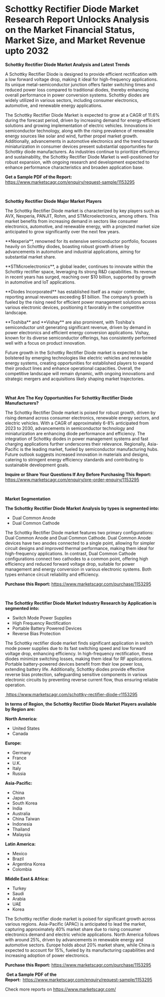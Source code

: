 <p><h1>Schottky Rectifier Diode Market Research Report Unlocks Analysis on the Market Financial Status, Market Size, and Market Revenue upto 2032</h1></p><p><strong>Schottky Rectifier Diode Market Analysis and Latest Trends</strong></p>
<p><p>A Schottky Rectifier Diode is designed to provide efficient rectification with a low forward voltage drop, making it ideal for high-frequency applications. Its unique metal-semiconductor junction offers faster switching times and reduced power loss compared to traditional diodes, thereby enhancing overall performance in power conversion systems. Schottky diodes are widely utilized in various sectors, including consumer electronics, automotive, and renewable energy applications.</p><p>The Schottky Rectifier Diode Market is expected to grow at a CAGR of 11.6% during the forecast period, driven by increasing demand for energy-efficient solutions and growing implementation of electric vehicles. Innovations in semiconductor technology, along with the rising prevalence of renewable energy sources like solar and wind, further propel market growth. Additionally, advancements in automotive electronics and the trend towards miniaturization in consumer devices present substantial opportunities for Schottky diode manufacturers. As industries continue to prioritize efficiency and sustainability, the Schottky Rectifier Diode Market is well-positioned for robust expansion, with ongoing research and development expected to enhance performance characteristics and broaden application base.</p></p>
<p><strong>Get a Sample PDF of the Report:&nbsp;</strong> <a href="https://www.marketscagr.com/enquiry/request-sample/1153295?utm_campaign=2215&utm_medium=2&utm_source=Github&utm_content=ia&utm_term=11022025&utm_id=schottky-rectifier-diode">https://www.marketscagr.com/enquiry/request-sample/1153295</a></p>
<p>&nbsp;</p>
<p><strong>Schottky Rectifier Diode Major Market Players</strong></p>
<p><p>The Schottky Rectifier Diode market is characterized by key players such as AVX, Nexperia, PANJIT, Rohm, and STMicroelectronics, among others. This market benefits from increasing demand in sectors like consumer electronics, automotive, and renewable energy, with a projected market size anticipated to grow significantly over the next few years.</p><p>**Nexperia**, renowned for its extensive semiconductor portfolio, focuses heavily on Schottky diodes, boasting robust growth driven by advancements in automotive and industrial applications, aiming for substantial market share.</p><p>**STMicroelectronics**, a global leader, continues to innovate within the Schottky rectifier space, leveraging its strong R&D capabilities. Its revenue in recent years has surged, reaching over $10 billion, supported by growth in automotive and IoT applications.</p><p>**Diodes Incorporated** has established itself as a major contender, reporting annual revenues exceeding $1 billion. The company’s growth is fueled by the rising need for efficient power management solutions across various electronic devices, positioning it favorably in the competitive landscape.</p><p>**Toshiba** and **Vishay** are also prominent, with Toshiba's semiconductor unit generating significant revenue, driven by demand in power electronics and efficient energy conversion applications. Vishay, known for its diverse semiconductor offerings, has consistently performed well with a focus on product innovation.</p><p>Future growth in the Schottky Rectifier Diode market is expected to be bolstered by emerging technologies like electric vehicles and renewable energy systems, creating opportunities for established players to expand their product lines and enhance operational capacities. Overall, the competitive landscape will remain dynamic, with ongoing innovations and strategic mergers and acquisitions likely shaping market trajectories.</p></p>
<p>&nbsp;</p>
<p><strong>What Are The Key Opportunities For Schottky Rectifier Diode Manufacturers?</strong></p>
<p><p>The Schottky Rectifier Diode market is poised for robust growth, driven by rising demand across consumer electronics, renewable energy sectors, and electric vehicles. With a CAGR of approximately 6-8% anticipated from 2023 to 2030, advancements in semiconductor technology and miniaturization are enhancing diode performance and efficiency. The integration of Schottky diodes in power management systems and fast charging applications further underscores their relevance. Regionally, Asia-Pacific is the leading market, fueled by semiconductor manufacturing hubs. Future outlook suggests increased innovation in materials and designs, catering to stringent energy efficiency standards and contributing to sustainable development goals.</p></p>
<p><strong>Inquire or Share Your Questions If Any Before Purchasing This Report:</strong> <a href="https://www.marketscagr.com/enquiry/pre-order-enquiry/1153295?utm_campaign=2215&utm_medium=2&utm_source=Github&utm_content=ia&utm_term=11022025&utm_id=schottky-rectifier-diode">https://www.marketscagr.com/enquiry/pre-order-enquiry/1153295</a></p>
<p>&nbsp;</p>
<p><strong>Market Segmentation</strong></p>
<p><strong>The Schottky Rectifier Diode Market Analysis by types is segmented into:</strong></p>
<p><ul><li>Dual Common Anode</li><li>Dual Common Cathode</li></ul></p>
<p><p>The Schottky Rectifier Diode market features two primary configurations: Dual Common Anode and Dual Common Cathode. Dual Common Anode devices have two anodes connected to a single point, allowing for simpler circuit designs and improved thermal performance, making them ideal for high-frequency applications. In contrast, Dual Common Cathode configurations connect two cathodes to a common point, offering high efficiency and reduced forward voltage drop, suitable for power management and energy conversion in various electronic systems. Both types enhance circuit reliability and efficiency.</p></p>
<p><strong>Purchase this Report:&nbsp;</strong><a href="https://www.marketscagr.com/purchase/1153295?utm_campaign=2215&utm_medium=2&utm_source=Github&utm_content=ia&utm_term=11022025&utm_id=schottky-rectifier-diode">https://www.marketscagr.com/purchase/1153295</a></p>
<p>&nbsp;</p>
<p><strong>The Schottky Rectifier Diode Market Industry Research by Application is segmented into:</strong></p>
<p><ul><li>Switch Mode Power Supplies</li><li>High Frequency Rectification</li><li>Portable Battery Powered Devices</li><li>Reverse Bias Protection</li></ul></p>
<p><p>The Schottky rectifier diode market finds significant application in switch mode power supplies due to its fast switching speed and low forward voltage drop, enhancing efficiency. In high-frequency rectification, these diodes minimize switching losses, making them ideal for RF applications. Portable battery-powered devices benefit from their low power loss, extending battery life. Additionally, Schottky diodes provide effective reverse bias protection, safeguarding sensitive components in various electronic circuits by preventing reverse current flow, thus ensuring reliable operation.</p></p>
<p><a href="https://www.marketscagr.com/schottky-rectifier-diode-r1153295?utm_campaign=2215&utm_medium=2&utm_source=Github&utm_content=ia&utm_term=11022025&utm_id=schottky-rectifier-diode">&nbsp;https://www.marketscagr.com/schottky-rectifier-diode-r1153295</a></p>
<p><strong>In terms of Region, the Schottky Rectifier Diode Market Players available by Region are:</strong></p>
<p>
    <p> <strong> North America: </strong>
        <ul>
            <li>United States</li>
            <li>Canada</li>
        </ul>
        </p> 
    <p> <strong> Europe: </strong>
        <ul>
            <li>Germany</li>
            <li>France</li>
            <li>U.K.</li>
            <li>Italy</li>
            <li>Russia</li>
        </ul>
        </p> 
    <p> <strong> Asia-Pacific: </strong>
        <ul>
            <li>China</li>
            <li>Japan</li>
            <li>South Korea</li>
            <li>India</li>
            <li>Australia</li>
            <li>China Taiwan</li>
            <li>Indonesia</li>
            <li>Thailand</li>
            <li>Malaysia</li>
        </ul>
        </p> 
    <p> <strong> Latin America: </strong>
        <ul>
            <li>Mexico</li>
            <li>Brazil</li>
            <li>Argentina Korea</li>
            <li>Colombia</li>
        </ul>
        </p> 
    <p> <strong> Middle East & Africa: </strong>
        <ul>
            <li>Turkey</li>
            <li>Saudi</li>
            <li>Arabia</li>
            <li>UAE</li>
            <li>Korea</li>
        </ul>
    </p>
    </p>
<p><p>The Schottky rectifier diode market is poised for significant growth across various regions. Asia-Pacific (APAC) is anticipated to lead the market, capturing approximately 40% market share due to rising consumer electronics demand and electric vehicle applications. North America follows with around 25%, driven by advancements in renewable energy and automotive sectors. Europe holds about 20% market share, while China is expected to account for 15%, fueled by its manufacturing capabilities and increasing adoption of power electronics.</p></p>
<p><strong>Purchase this Report: </strong><a href="https://www.marketscagr.com/purchase/1153295?utm_campaign=2215&utm_medium=2&utm_source=Github&utm_content=ia&utm_term=11022025&utm_id=schottky-rectifier-diode">https://www.marketscagr.com/purchase/1153295</a></p>
<p>&nbsp;<strong>Get a Sample PDF of the Report:&nbsp;&nbsp;</strong><a href="https://www.marketscagr.com/enquiry/request-sample/1153295?utm_campaign=2215&utm_medium=2&utm_source=Github&utm_content=ia&utm_term=11022025&utm_id=schottky-rectifier-diode">https://www.marketscagr.com/enquiry/request-sample/1153295</a></p>
<p><strong></strong></p>
<p>Check more reports on <a href="https://www.marketscagr.com/?utm_campaign=2215&utm_medium=2&utm_source=Github&utm_content=ia&utm_term=11022025&utm_id=schottky-rectifier-diode">https://www.marketscagr.com/</a></p>